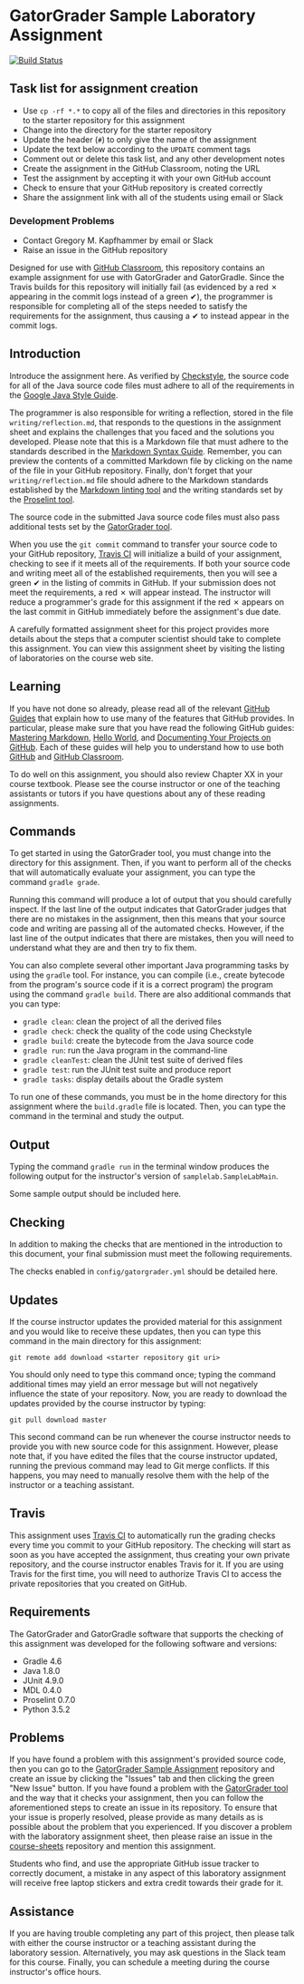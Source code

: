 # GatorGrader Sample Laboratory Assignment

[![Build Status](https://travis-ci.org/canance/java-assigment-starter.svg?branch=master)](https://travis-ci.org/canance/java-assigment-starter)

## Task list for assignment creation

- Use `cp -rf *.*` to copy all of the files and directories in this repository
  to the starter repository for this assignment
- Change into the directory for the starter repository
- Update the header (`#`) to only give the name of the assignment
- Update the text below according to the `UPDATE` comment tags
- Comment out or delete this task list, and any other development notes
- Create the assignment in the GitHub Classroom, noting the URL
- Test the assignment by accepting it with your own GitHub account
- Check to ensure that your GitHub repository is created correctly
- Share the assignment link with all of the students using email or Slack

### Development Problems

- Contact Gregory M. Kapfhammer by email or Slack
- Raise an issue in the GitHub repository

<!-- UPDATE: describe what this repository contains -->

Designed for use with [GitHub Classroom](https://classroom.github.com/), this
repository contains an example assignment for use with GatorGrader and
GatorGradle. Since the Travis builds for this repository will initially fail
(as evidenced by a red &#x2717; appearing in the commit logs instead of a green
&#x2714;), the programmer is responsible for completing all of the steps needed
to satisfy the requirements for the assignment, thus causing a &#x2714; to
instead appear in the commit logs.

## Introduction

<!-- UPDATE: introduce and describe the assignment here -->

Introduce the assignment here. As verified by
[Checkstyle](https://github.com/checkstyle/checkstyle), the source code for all
of the Java source code files must adhere to all of the requirements in the
[Google Java Style Guide](https://google.github.io/styleguide/javaguide.html).

The programmer is also responsible for writing a reflection, stored in the file
`writing/reflection.md`, that responds to the questions in the assignment sheet
and explains the challenges that you faced and the solutions you developed.
Please note that this is a Markdown file that must adhere to the standards
described in the [Markdown Syntax
Guide](https://guides.github.com/features/mastering-markdown/). Remember, you
can preview the contents of a committed Markdown file by clicking on the name of
the file in your GitHub repository. Finally, don't forget that your
`writing/reflection.md` file should adhere to the Markdown standards established
by the [Markdown linting tool](https://github.com/markdownlint/markdownlint) and
the writing standards set by the [Proselint tool](http://proselint.com/).

The source code in the submitted Java source code files must also pass
additional tests set by the [GatorGrader
tool](https://github.com/gatored/gatorgrader).

When you use the `git commit` command to transfer your source code to your
GitHub repository, [Travis CI](https://travis-ci.com/) will initialize a build
of your assignment, checking to see if it meets all of the requirements. If both
your source code and writing meet all of the established requirements, then you
will see a green &#x2714; in the listing of commits in GitHub. If your
submission does not meet the requirements, a red &#x2717; will appear instead.
The instructor will reduce a programmer's grade for this assignment if the red
&#x2717; appears on the last commit in GitHub immediately before the
assignment's due date.

A carefully formatted assignment sheet for this project provides more details
about the steps that a computer scientist should take to complete this
assignment. You can view this assignment sheet by visiting the listing of
laboratories on the course web site.

## Learning

If you have not done so already, please read all of the relevant [GitHub
Guides](https://guides.github.com/) that explain how to use many of the features
that GitHub provides. In particular, please make sure that you have read the
following GitHub guides: [Mastering
Markdown](https://guides.github.com/features/mastering-markdown/), [Hello
World](https://guides.github.com/activities/hello-world/), and [Documenting Your
Projects on GitHub](https://guides.github.com/features/wikis/). Each of these
guides will help you to understand how to use both [GitHub](http://github.com) and
[GitHub Classroom](https://classroom.github.com/).

<!-- UPDATE: specify reading assignments -->

To do well on this assignment, you should also review Chapter XX in your course
textbook. Please see the course instructor or one of the teaching assistants or
tutors if you have questions about any of these reading assignments.

## Commands

To get started in using the GatorGrader tool, you must change into the directory
for this assignment. Then, if you want to perform all of the checks that will
automatically evaluate your assignment, you can type the command `gradle grade`.

Running this command will produce a lot of output that you should carefully
inspect. If the last line of the output indicates that GatorGrader judges that
there are no mistakes in the assignment, then this means that your source code
and writing are passing all of the automated checks. However, if the last line
of the output indicates that there are mistakes, then you will need to
understand what they are and then try to fix them.

You can also complete several other important Java programming tasks by using the
`gradle` tool. For instance, you can compile (i.e., create bytecode from the
program's source code if it is a correct program) the program using the command
`gradle build`. There are also additional commands that you can type:

- `gradle clean`: clean the project of all the derived files
- `gradle check`: check the quality of the code using Checkstyle
- `gradle build`: create the bytecode from the Java source code
- `gradle run`: run the Java program in the command-line
- `gradle cleanTest`: clean the JUnit test suite of derived files
- `gradle test`: run the JUnit test suite and produce report
- `gradle tasks`: display details about the Gradle system

To run one of these commands, you must be in the home directory for this
assignment where the `build.gradle` file is located. Then, you can type the
command in the terminal and study the output.

## Output

Typing the command `gradle run` in the terminal window produces the following
output for the instructor's version of `samplelab.SampleLabMain`.

<!-- UPDATE: add sample output -->

Some sample output should be included here.

## Checking

In addition to making the checks that are mentioned in the introduction to this
document, your final submission must meet the following requirements.

<!-- UPDATE: add check details -->

The checks enabled in `config/gatorgrader.yml` should be detailed here.

## Updates

If the course instructor updates the provided material for this assignment and
you would like to receive these updates, then you can type this command in the
main directory for this assignment:

<!-- UPDATE: add starter repository link -->

```
git remote add download <starter repository git uri>
```

You should only need to type this command once; typing the command additional
times may yield an error message but will not negatively influence the state of
your repository. Now, you are ready to download the updates provided by the
course instructor by typing:

```
git pull download master
```

This second command can be run whenever the course instructor needs to provide
you with new source code for this assignment. However, please note that, if you
have edited the files that the course instructor updated, running the previous
command may lead to Git merge conflicts. If this happens, you may need to
manually resolve them with the help of the instructor or a teaching assistant.

## Travis

This assignment uses [Travis CI](https://travis-ci.com/) to automatically run
the grading checks every time you commit to your GitHub repository. The
checking will start as soon as you have accepted the assignment, thus creating
your own private repository, and the course instructor enables Travis for it. If
you are using Travis for the first time, you will need to authorize Travis CI to
access the private repositories that you created on GitHub.

## Requirements

The GatorGrader and GatorGradle software that supports the checking of this
assignment was developed for the following software and versions:

- Gradle 4.6
- Java 1.8.0
- JUnit 4.9.0
- MDL 0.4.0
- Proselint 0.7.0
- Python 3.5.2

## Problems

<!-- UPDATE: update links to your starter repository and lab sheets repository -->

If you have found a problem with this assignment's provided source code, then
you can go to the [GatorGrader Sample Assignment](https://github.com/gatored/gatorgrader-samplelab)
repository and create an issue by clicking the "Issues" tab and then clicking
the green "New Issue" button. If you have found a problem with the [GatorGrader
tool](https://github.com/gatored/gatorgrader) and the way that it checks your
assignment, then you can follow the aforementioned steps to create an issue in
its repository. To ensure that your issue is properly resolved, please provide
as many details as is possible about the problem that you experienced. If you
discover a problem with the laboratory assignment sheet, then please raise an
issue in the [course-sheets](https://github.com/<yoursheetslink>) repository
and mention this assignment.

Students who find, and use the appropriate GitHub issue tracker to correctly
document, a mistake in any aspect of this laboratory assignment will receive
free laptop stickers and extra credit towards their grade for it.

## Assistance

If you are having trouble completing any part of this project, then please talk
with either the course instructor or a teaching assistant during the laboratory
session. Alternatively, you may ask questions in the Slack team for this
course. Finally, you can schedule a meeting during the course instructor's
office hours.
